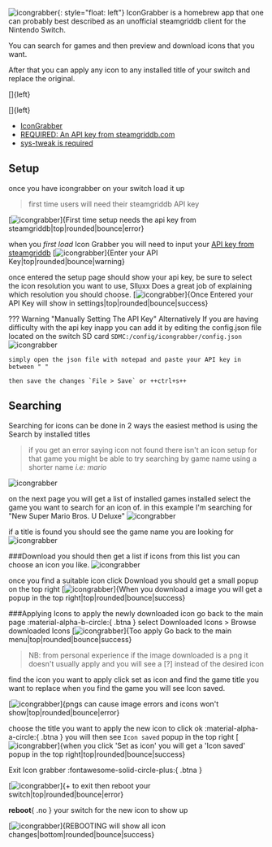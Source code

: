  ![icongrabber](<img/icongrabber/ig.png>){: style="float: left"}
IconGrabber is a homebrew app that one can probably best described as an 
unofficial steamgriddb client for the Nintendo Switch.

You can search for games and then preview and download icons that you want.  

After that you can apply any icon to any installed title of your switch and replace the original. 

[]{left}

[]{left}

* [IconGrabber](https://github.com/Slluxx/IconGrabber)
* [REQUIRED: An API key from steamgriddb.com](sg-api.md)
* [sys-tweak is required](sys-tweak.md)

Setup
---
once you have icongrabber on your switch load it up
> first time users will need their steamgriddb API key
 
[![icongrabber](<img/icongrabber/1.jpg>)]{First time setup needs the api key from steamgriddb|top|rounded|bounce|error}

when you *first load* Icon Grabber you will need to input your [API key from steamgriddb](sg-api.md)
[![icongrabber](<img/icongrabber/2.jpg>)]{Enter your API Key|top|rounded|bounce|warning}

once entered the setup page should show your api key,
be sure to select the icon resolution you want to use, Slluxx Does a great job of explaining which resolution you should choose.
[![icongrabber](<img/icongrabber/2.5.jpg>)]{Once Entered your API Key will show in settings|top|rounded|bounce|success}

??? Warning "Manually Setting The API Key"
	Alternatively If you are having difficulty with the api key inapp you can add it by editing the config.json file located
	on the switch SD card `SDMC:/config/icongrabber/config.json`
	![icongrabber](<img/icongrabber/switch-config.png>)
	
	simply open the json file with notepad and paste your API key in between " "
	
	then save the changes `File > Save` or ++ctrl+s++

Searching
---

Searching for icons can be done in 2 ways the easiest method is using the Search by installed titles
> if you get an error saying icon not found there isn't an icon setup for that game
> you might be able to try searching by game name using a shorter name
> *i.e: mario*

![icongrabber](<img/icongrabber/3.jpg>)

on the next page you will get a list of installed games installed
select the game you want to search for an icon of. in this example I'm searching for "New Super Mario Bros. U Deluxe"
![icongrabber](<img/icongrabber/4.jpg>)

if a title is found you should see the game name you are looking for
![icongrabber](<img/icongrabber/5.png>)

###Download
you should then get a list if icons from this list you can choose an icon you like.
![icongrabber](<img/icongrabber/6.jpg>)

once you find a suitable icon click Download you should get a small popup on the top right
[![icongrabber](<img/icongrabber/7.jpg>)]{When you download a image you will get a popup in the top right|top|rounded|bounce|success}

###Applying Icons
to apply the newly downloaded icon go back to the main page :material-alpha-b-circle:{ .btna } select Downloaded Icons > Browse downloaded Icons
[![icongrabber](<img/icongrabber/8.jpg>)]{Too apply Go back to the main menu|top|rounded|bounce|success}

> NB: from personal experience if the image downloaded is a png it doesn't usually apply and you will see a [?] instead of the desired icon

find the icon you want to apply click set as icon and find the game title you want to replace when you find the game you will see Icon saved.

[![icongrabber](<img/icongrabber/9.jpg>)]{pngs can cause image errors and icons won't show|top|rounded|bounce|error}

choose the title you want to apply the new icon to click ok :material-alpha-a-circle:{ .btna }
you will then see `Icon saved` popup in the top right
[![icongrabber](<img/icongrabber/13.jpg>)]{when you click 'Set as icon' you will get a 'Icon saved' popup in the top right|top|rounded|bounce|success}

Exit Icon grabber :fontawesome-solid-circle-plus:{ .btna }

[![icongrabber](<img/icongrabber/11.jpg>)]{+ to exit then reboot your switch|top|rounded|bounce|error}

**reboot**{ .no } your switch for the new icon to show up

[![icongrabber](<img/icongrabber/14.jpg>)]{REBOOTING will show all icon changes|bottom|rounded|bounce|success}